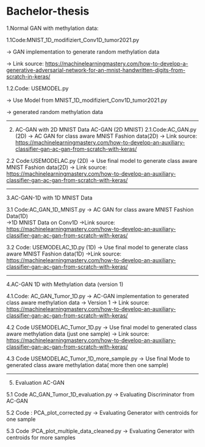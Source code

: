 # Bachelor-thesis
1.Normal GAN with methylation data:

1.1Code:MNIST_1D_modifiziert_Conv1D_tumor2021.py


-> GAN implementation to generate random methylation data


-> Link source: https://machinelearningmastery.com/how-to-develop-a-generative-adversarial-network-for-an-mnist-handwritten-digits-from-scratch-in-keras/

1.2.Code: USEMODEL.py


-> Use Model from MNIST_1D_modifiziert_Conv1D_tumor2021.py


-> generated random methylation data
____________________________________________________________________________________
2. AC-GAN with 2D MNIST Data
AC-GAN (2D MNIST)
2.1.Code:AC_GAN.py (2D)
-> AC GAN for class aware  MNIST Fashion data(2D)
-> Link source: https://machinelearningmastery.com/how-to-develop-an-auxiliary-classifier-gan-ac-gan-from-scratch-with-keras/

2.2 Code:USEMODELAC.py (2D)
-> Use final model to generate class aware MNIST Fashion data(2D)
-> Link source: https://machinelearningmastery.com/how-to-develop-an-auxiliary-classifier-gan-ac-gan-from-scratch-with-keras/
_____________________________________________________________________________________
3.AC-GAN-1D with 1D MNIST Data

3.1 Code:AC_GAN_1D_MNIST.py
-> AC GAN for class aware MNIST Fashion Data(1D)  
->1D MNIST Data on Conv1D
->Link source: https://machinelearningmastery.com/how-to-develop-an-auxiliary-classifier-gan-ac-gan-from-scratch-with-keras/

3.2 Code: USEMODELAC_1D.py (1D)
-> Use final model to generate class aware MNIST Fashion data(1D)
->Link source: https://machinelearningmastery.com/how-to-develop-an-auxiliary-classifier-gan-ac-gan-from-scratch-with-keras/
_____________________________________________________________________________________

4.AC-GAN 1D with Methylation data (version 1)

4.1.Code: AC_GAN_Tumor_1D.py
-> AC-GAN implementation to generated class aware methylation data
-> Version 1
-> Link source: https://machinelearningmastery.com/how-to-develop-an-auxiliary-classifier-gan-ac-gan-from-scratch-with-keras/

4.2 Code USEMODELAC_Tumor_1D.py
-> Use final model to generated class aware methylation data (just one sample)
-> Link source: https://machinelearningmastery.com/how-to-develop-an-auxiliary-classifier-gan-ac-gan-from-scratch-with-keras/

4.3 Code USEMODELAC_Tumor_1D_more_sample.py
-> Use final Mode to generated class aware methylation data( more then one sample)

_____________________________________________________________________________________

5. Evaluation AC-GAN 

5.1 Code AC_GAN_Tumor_1D_evaluation.py
-> Evaluating  Discriminator from AC-GAN 

5.2 Code : PCA_plot_corrected.py
-> Evaluating Generator with centroids for one sample

5.3 Code :PCA_plot_multiple_data_cleaned.py 
-> Evaluating Generator with centroids for more samples





